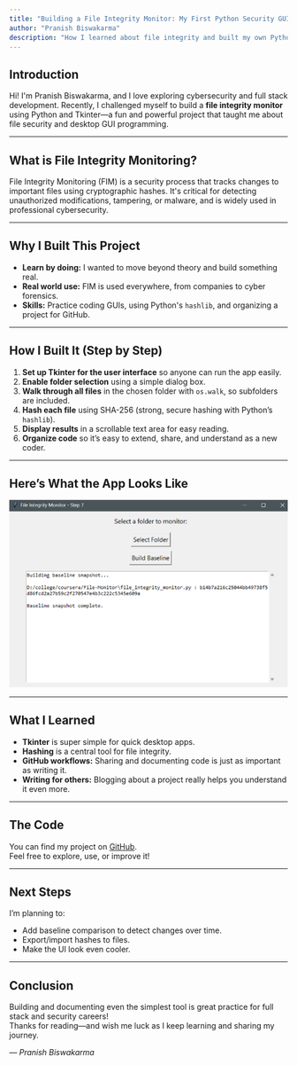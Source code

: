 ```yaml
---
title: "Building a File Integrity Monitor: My First Python Security GUI"
author: "Pranish Biswakarma"
description: "How I learned about file integrity and built my own Python app to monitor file changes as a beginner cybersecurity and full stack coder."
---
```


## Introduction

Hi! I'm Pranish Biswakarma, and I love exploring cybersecurity and full stack development. Recently, I challenged myself to build a **file integrity monitor** using Python and Tkinter—a fun and powerful project that taught me about file security and desktop GUI programming.

---

## What is File Integrity Monitoring?

File Integrity Monitoring (FIM) is a security process that tracks changes to important files using cryptographic hashes. It's critical for detecting unauthorized modifications, tampering, or malware, and is widely used in professional cybersecurity.

---

## Why I Built This Project

- **Learn by doing:** I wanted to move beyond theory and build something real.
- **Real world use:** FIM is used everywhere, from companies to cyber forensics.
- **Skills:** Practice coding GUIs, using Python's `hashlib`, and organizing a project for GitHub.

---

## How I Built It (Step by Step)

1. **Set up Tkinter for the user interface** so anyone can run the app easily.
2. **Enable folder selection** using a simple dialog box.
3. **Walk through all files** in the chosen folder with `os.walk`, so subfolders are included.
4. **Hash each file** using SHA-256 (strong, secure hashing with Python’s `hashlib`).
5. **Display results** in a scrollable text area for easy reading.
6. **Organize code** so it’s easy to extend, share, and understand as a new coder.

---

## Here’s What the App Looks Like

![alt text](<Screenshot 2025-08-04 193818.png>)

---

## What I Learned

- **Tkinter** is super simple for quick desktop apps.
- **Hashing** is a central tool for file integrity.
- **GitHub workflows:** Sharing and documenting code is just as important as writing it.
- **Writing for others:** Blogging about a project really helps you understand it even more.

---

## The Code

You can find my project on [GitHub](https://github.com/PranishBiswakarma/File-Integrity-Monitor).  
Feel free to explore, use, or improve it!

---

## Next Steps

I’m planning to:
- Add baseline comparison to detect changes over time.
- Export/import hashes to files.
- Make the UI look even cooler.

---

## Conclusion

Building and documenting even the simplest tool is great practice for full stack and security careers!  
Thanks for reading—and wish me luck as I keep learning and sharing my journey.

*— Pranish Biswakarma*

